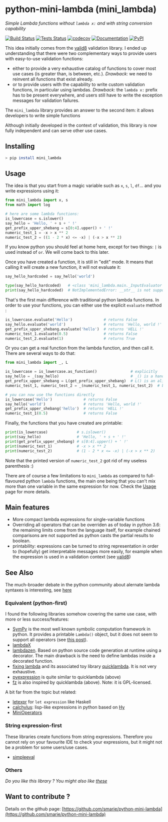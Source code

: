# python-mini-lambda (mini_lambda)

*Simple Lambda functions without `lambda x:` and with string conversion capability*

[![Build Status](https://travis-ci.org/smarie/python-mini-lambda.svg?branch=master)](https://travis-ci.org/smarie/python-mini-lambda) [![Tests Status](https://smarie.github.io/python-mini-lambda/junit/junit-badge.svg?dummy=8484744)](https://smarie.github.io/python-mini-lambda/junit/report.html) [![codecov](https://codecov.io/gh/smarie/python-mini-lambda/branch/master/graph/badge.svg)](https://codecov.io/gh/smarie/python-mini-lambda) [![Documentation](https://img.shields.io/badge/docs-latest-blue.svg)](https://smarie.github.io/python-mini-lambda/) [![PyPI](https://img.shields.io/badge/PyPI-mini_lambda-blue.svg)](https://pypi.python.org/pypi/mini_lambda/)

This idea initially comes from the [valid8](https://smarie.github.io/python-valid8/) validation library. I ended up understanding that there were two complementary ways to provide users with easy-to-use validation functions:

 * either to provide a very exhaustive catalog of functions to cover most use cases (is greater than, is between, etc.). *Drawback*: we need to reinvent all functions that exist already.
 * or to provide users with the capability to write custom validation functions, in particular using lambdas. *Drawback*: the `lambda x:` prefix has to be present everywhere, and users still have to write the exception messages for validation failures.


The `mini_lambda` library provides an answer to the second item: it allows developers to write simple functions 

Although initially developed in the context of validation, this library is now fully independent and can serve other use cases.


## Installing

```bash
> pip install mini_lambda
```

## Usage

The idea is that you start from a magic variable such as `x`, `s`, `l`, `df`... and you write expressions using it:

```python
from mini_lambda import x, s
from math import log

# here are some lambda functions:
is_lowercase = s.islower()
say_hello = 'Hello, ' + s + ' !'
get_prefix_upper_shebang = s[0:4].upper() + ' !'
numeric_test_1 = -x > x ** 2
numeric_test_2 = ((1 - 2 * x) <= -x) | (-x > x ** 2)
```

If you know python you should feel at home here, except for two things:  `|` is used instead of `or`. We will come back to this later.
 
Once you have created a function, it is still in "edit" mode. It means that calling it will create a new function, it will not evaluate it:

```python
say_hello_hardcoded = say_hello('world')

type(say_hello_hardcoded)   # <class 'mini_lambda.main._InputEvaluator'>: still a function!
print(say_hello_hardcoded)  # NotImplementedError: __str__ is not supported by _InputEvaluator
```

That's the first main difference with traditional python lambda functions. In order to use your functions, you can either use the explicit `evaluate` method :

```python
is_lowercase.evaluate('Hello')              # returns False
say_hello.evaluate('world')                 # returns 'Hello, world !'
get_prefix_upper_shebang.evaluate('hello')  # returns 'HELL !'
numeric_test_1.evaluate(0.5)                # returns False
numeric_test_2.evaluate(1)                  # returns True
```

Or you can get a real function from the lambda function, and then call it. There are several ways to do that:

```python
from mini_lambda import _, L

is_lowercase = is_lowercase.as_function()               # explicitly
say_hello = _(say_hello)                                # _() is a handy operator to do the same thing
get_prefix_upper_shebang = L(get_prefix_upper_shebang)  # L() is an alias for _()
numeric_test_1, numeric_test_2 = _(numeric_test_1, numeric_test_2)  # both accept multiple inputs

# you can now use the functions directly
is_lowercase('Hello')              # returns False
say_hello('world')                 # returns 'Hello, world !'
get_prefix_upper_shebang('hello')  # returns 'HELL !'
numeric_test_1(0.5)                # returns False
```

Finally, the functions that you have created are printable:

```python
print(is_lowercase)             # s.islower()
print(say_hello)                # 'Hello, ' + s + ' !'
print(get_prefix_upper_shebang) # s[0:4].upper() + ' !'
print(numeric_test_1)           # -x > x ** 2
print(numeric_test_2)           # (1 - 2 * x <= -x) | (-x > x ** 2)
```

Note that the printed version of `numeric_test_2` got rid of my useless parenthesis :)

There are of course a few limitations to `mini_lambda` as compared to full-flavoured python `lambda` functions, the main one being that you can't mix more than one variable in the same expression for now. Check the [Usage](./usage/) page for more details.


## Main features

 * More compact lambda expressions for single-variable functions
 * Overriding all operators that can be overriden as of today in python 3.6: the remaining limits come from the language itself, for example chained comparisons are not supported as python casts the partial results to boolean.
 * printability: expressions can be turned to string representation in order to (hopefully) get interpretable messages more easily, for example when the expression is used in a validation context (see [valid8](https://github.com/smarie/python-valid8)) 


## See Also

The much-broader debate in the python community about alernate lambda syntaxes is interesting, see [here](https://wiki.python.org/moin/AlternateLambdaSyntax)

### Equivalent (python-first)

I found the following libraries somehow covering the same use case, with more or less success/features:  

 * [SymPy](http://www.sympy.org/en/index.html) is the most well known symbolic computation framework in python. It provides a printable `Lambda()` object, but it does not seem to support all operators (see [this post](https://stackoverflow.com/a/3081433/7262247)). 
 * [lambdaX](https://github.com/erezsh/lambdaX)
 * [lambdazen](https://github.com/brthor/lambdazen). Based on python source code generation at runtime using a decorator. The main drawback is the need to define lambdas inside a decorated function.
 * [fixing lambda](http://stupidpythonideas.blogspot.fr/2014/02/fixing-lambda.html) and its associated toy library [quicklambda](https://github.com/abarnert/quicklambda). It is not very exhaustive.
 * [pyexpression](https://github.com/shomah4a/pyexpression) is quite similar to quicklambda (above)
 * [fz](https://github.com/llllllllll/fz) is also inspired by quicklambda (above). Note: it is GPL-licensed.

A bit far from the topic but related:
 * [letexpr](https://github.com/hachibeeDI/letexpr) for `let expression` like Haskell
 * [calchylus](http://calchylus.readthedocs.io/en/latest/): lisp-like expressions in python based on [Hy](http://docs.hylang.org/en/stable/)
 * [MiniOperators](https://pypi.python.org/pypi/MiniOperators/)

### String expression-first

These libraries create functions from string expressions. Therefore you cannot rely on your favourite IDE to check your expressions, but it might not be a problem for some users/use cases.

 * [simpleeval](https://github.com/danthedeckie/simpleeval) 


### Others

*Do you like this library ? You might also like [these](https://github.com/smarie?utf8=%E2%9C%93&tab=repositories&q=&type=&language=python)* 

## Want to contribute ?

Details on the github page: [https://github.com/smarie/python-mini-lambda](https://github.com/smarie/python-mini-lambda)
